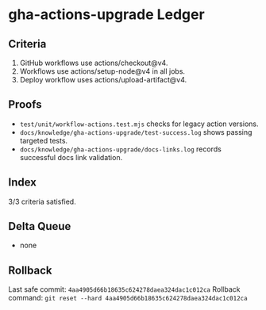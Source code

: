 # gha-actions-upgrade Ledger

## Criteria

1. GitHub workflows use actions/checkout@v4.
2. Workflows use actions/setup-node@v4 in all jobs.
3. Deploy workflow uses actions/upload-artifact@v4.

## Proofs

- `test/unit/workflow-actions.test.mjs` checks for legacy action versions.
- `docs/knowledge/gha-actions-upgrade/test-success.log` shows passing targeted tests.
- `docs/knowledge/gha-actions-upgrade/docs-links.log` records successful docs link validation.

## Index

3/3 criteria satisfied.

## Delta Queue

- none

## Rollback

Last safe commit: `4aa4905d66b18635c624278daea324dac1c012ca`
Rollback command: `git reset --hard 4aa4905d66b18635c624278daea324dac1c012ca`
